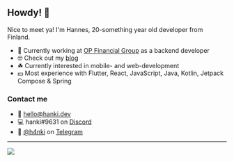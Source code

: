 ## Howdy! 🤙

Nice to meet ya! I'm Hannes, 20-something year old developer from Finland.

- 🤑 Currently working at [OP Financial Group](https://www.op.fi/) as a backend developer
- 🤓 Check out my [blog](https://hanki.dev)
- ☘ Currently interested in mobile- and web-development
- 💵 Most experience with Flutter, React, JavaScript, Java, Kotlin, Jetpack Compose & Spring

### Contact me

- 📧 [hello@hanki.dev](mailto:hello@hanki.dev)
- 💻 hanki#9631 on [Discord](https://discord.com/)
- 📱 [@h4nki](https://t.me/h4nki) on [Telegram](https://telegram.org/)

---

![](https://komarev.com/ghpvc/?username=steellow&color=red)
